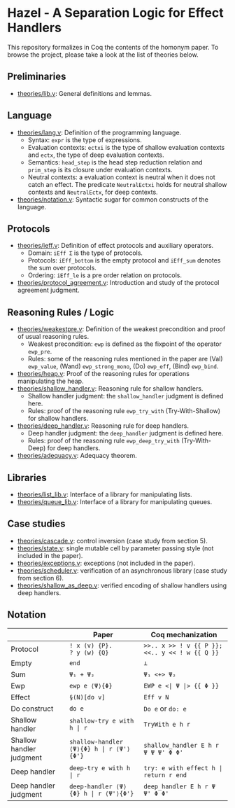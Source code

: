 # Hazel - A Separation Logic for Effect Handlers

This repository formalizes in Coq the contents of the homonym paper.
To browse the project, please take a look at the list of theories below.

## Preliminaries

 - [theories/lib.v](theories/lib.v): General definitions and lemmas.

## Language

 - [theories/lang.v](theories/lang.v): Definition of the programming language.
   + Syntax: `expr` is the type of expressions.
   + Evaluation contexts: `ectxi` is the type of shallow evaluation contexts
     and `ectx`, the type of deep evaluation contexts.
   + Semantics: `head_step` is the head step reduction relation and `prim_step`
     is its closure under evaluation contexts.
   + Neutral contexts: a evaluation context is neutral when it does not
     catch an effect. The predicate `NeutralEctxi` holds for neutral shallow
     contexts and `NeutralEctx`, for deep contexts.
 - [theories/notation.v](theories/notation.v): Syntactic sugar for common
   constructs of the language.

## Protocols

 - [theories/ieff.v](theories/ieff.v): Definition of effect protocols and
   auxiliary operators.
   + Domain: `iEff Σ` is the type of protocols.
   + Protocols: `iEff_bottom` is the empty protocol and `iEff_sum` denotes
     the sum over protocols.
   + Ordering: `iEff_le` is a pre order relation on protocols.
 - [theories/protocol_agreement.v](theories/protocol_agreement.v): Introduction and
   study of the protocol agreement judgment.

## Reasoning Rules / Logic

 - [theories/weakestpre.v](theories/weakestpre.v): Definition of the weakest
   precondition and proof of usual reasoning rules.
   + Weakest precondition: `ewp` is defined as the fixpoint of the operator `ewp_pre`.
   + Rules: some of the reasoning rules mentioned in the paper are (Val)
    `ewp_value`, (Wand) `ewp_strong_mono`, (Do) `ewp_eff`, (Bind) `ewp_bind`.
 - [theories/heap.v](theories/heap.v): Proof of the reasoning rules for
   operations manipulating the heap.
 - [theories/shallow_handler.v](theories/shallow_handler.v): Reasoning rule for shallow handlers.
   + Shallow handler judgment: the `shallow_handler` judgment is defined here.
   + Rules: proof of the reasoning rule `ewp_try_with` (Try-With-Shallow) for shallow handlers.
 - [theories/deep_handler.v](theories/deep_handler.v): Reasoning rule for deep handlers.
   + Deep handler judgment: the `deep_handler` judgment is defined here.
   + Rules: proof of the reasoning rule `ewp_deep_try_with` (Try-With-Deep) for deep handlers.
 - [theories/adequacy.v](theories/adequacy.v): Adequacy theorem.

## Libraries

 - [theories/list_lib.v](theories/list_lib.v): Interface of a library for
   manipulating lists.
 - [theories/queue_lib.v](theories/queue_lib.v): Interface of a library for
    manipulating queues.

## Case studies

 - [theories/cascade.v](theories/cascade.v): control inversion (case study from
    section 5).
 - [theories/state.v](theories/state.v): single mutable cell by parameter
   passing style (not included in the paper).
 - [theories/exceptions.v](theories/exceptions.v): exceptions (not included in
   the paper).
 - [theories/scheduler.v](theories/scheduler.v): verification of an asynchronous
   library (case study from section 6).
 - [theories/shallow_as_deep.v](theories/shallow_as_deep.v): verified encoding
   of shallow handlers using deep handlers.

## Notation

|                           | Paper                                           | Coq mechanization                                              |
|---------------------------|-------------------------------------------------|----------------------------------------------------------------|
| Protocol                  | `! x (v) {P}.`<br/>`? y (w) {Q}`                | `>>.. x >> ! v {{ P }};`<br/>`<<.. y << ! w {{ Q }}`           |
| Empty                     | `end`                                           | `⊥`                                                            |
| Sum                       | `Ψ₁ + Ψ₂`                                       | `Ψ₁ <+> Ψ₂`                                                    |
| Ewp                       | `ewp e ⟨Ψ⟩{Φ}`                                  | `EWP e <\| Ψ \|> {{ Φ }}`                                      |
| Effect                    | `§(N)[do v]`                                    | `Eff v N`                                                      |
| Do construct              | `do e`                                          | `Do e` or `do: e`                                              |
| Shallow handler           | `shallow-try e with h \| r`                     | `TryWith e h r`                                                |
| Shallow handler judgment  | `shallow-handler ⟨Ψ⟩{Φ} h \| r ⟨Ψ'⟩{Φ'}`        | `shallow_handler E h r Ψ Ψ Ψ' Φ Φ'`                            |
| Deep handler              | `deep-try e with h \| r`                        | `try: e with effect h \| return r end`                         |
| Deep handler judgment     | `deep-handler ⟨Ψ⟩{Φ} h \| r ⟨Ψ'⟩{Φ'}`           | `deep_handler E h r Ψ Ψ' Φ Φ'`                                 |

